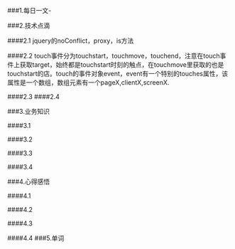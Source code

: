 
###1.每日一文-[]()

###2.技术点滴

####2.1 jquery的noConflict，proxy，is方法

####2.2 touch事件分为touchstart，touchmove，touchend，注意在touch事件上获取target，始终都是touchstart时刻的触点，在touchmove里获取的也是touchstart的店。touch的事件对象event，event有一个特别的touches属性，该属性是一个数组，数组元素有一个pageX,clientX,screenX.

####2.3 
####2.4 

###3.业务知识

####3.1 

####3.2

####3.3

####3.4

###4.心得感悟

####4.1

####4.2

####4.3

####4.4
###5.单词
